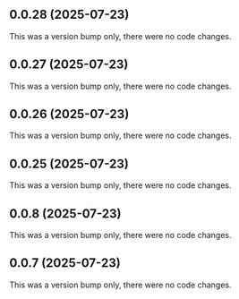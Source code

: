 ## 0.0.28 (2025-07-23)

This was a version bump only, there were no code changes.

## 0.0.27 (2025-07-23)

This was a version bump only, there were no code changes.

## 0.0.26 (2025-07-23)

This was a version bump only, there were no code changes.

## 0.0.25 (2025-07-23)

This was a version bump only, there were no code changes.

## 0.0.8 (2025-07-23)

This was a version bump only, there were no code changes.

## 0.0.7 (2025-07-23)

This was a version bump only, there were no code changes.